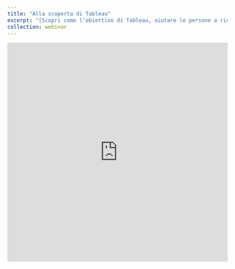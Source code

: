 ```yaml
---
title: "Alla scoperta di Tableau"
excerpt: "[Scopri come l'obiettivo di Tableau, aiutare le persone a riconoscere e comprendere i dati, può rivoluzionare la tua organizzazione grazie alla potenza dei dati.](https://www.tableau.com/it-it/learn/webinars/alla-scoperta-di-tableau)"
collection: webinar
---
```

<iframe src="https://f1.media.brightcove.com/12/3798483592001/3798483592001_6123199857001_6123193575001.mp4" name="iFrame Name" scrolling="No" height="500px" width="100%" style="border: none;"></iframe>

